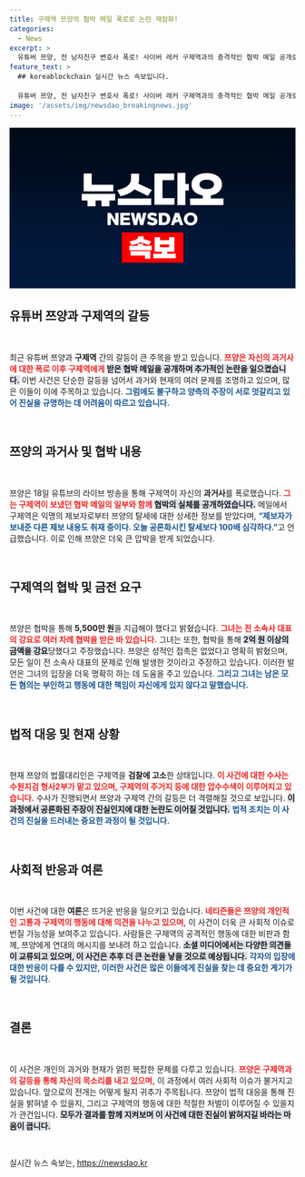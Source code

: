 ```yaml
---
title: 구제역 쯔양의 협박 메일 폭로로 논란 재점화!
categories:
  - News
excerpt: >
  유튜버 쯔양, 전 남자친구 변호사 폭로! 사이버 레커 구제역과의 충격적인 협박 메일 공개로 파장이 커지고 있다. 탈세 논란과 더불어 전 소속사 대표의 숨겨진 진실이 드러날까?
feature_text: >
  ## koreablockchain 실시간 뉴스 속보입니다.

  유튜버 쯔양, 전 남자친구 변호사 폭로! 사이버 레커 구제역과의 충격적인 협박 메일 공개로 파장이 커지고 있다. 탈세 논란과 더불어 전 소속사 대표의 숨겨진 진실이 드러날까?
image: '/assets/img/newsdao_breakingnews.jpg'
---
```


<p><img src="/assets/img/newsdao_breakingnews.jpg" alt="koreablockchain 속보" /></p>

<h2 data-ke-size="size26">유튜버 쯔양과 구제역의 갈등</h2>

<p data-ke-size="size16">&nbsp;</p>

<p>최근 유튜버 쯔양과 <b>구제역</b> 간의 갈등이 큰 주목을 받고 있습니다. <b><span style="color: #ee2323;">쯔양은 자신의 과거사에 대한 폭로 이후 구제역에게 </span></b><b><span style="background-color: #21538527;">받은 협박 메일을 공개하며 추가적인 논란을 일으켰습니다.</span></b> 이번 사건은 단순한 갈등을 넘어서 과거와 현재의 여러 문제를 조명하고 있으며, 많은 이들이 이에 주목하고 있습니다. <b><span style="color: #1a5490;">그럼에도 불구하고 양측의 주장이 서로 엇갈리고 있어 진실을 규명하는 데 어려움이 따르고 있습니다.</span></b></p>

<p data-ke-size="size16">&nbsp;</p>

<h2 data-ke-size="size26">쯔양의 과거사 및 협박 내용</h2>

<p data-ke-size="size16">&nbsp;</p>

<p>쯔양은 18일 유튜브의 라이브 방송을 통해 구제역이 자신의 <b>과거사</b>를 폭로했습니다. <b><span style="color: #ee2323;">그는 구제역이 보냈던 협박 메일의 일부와 함께 </span></b><b><span style="background-color: #21538527;">협박의 실체를 공개하였습니다.</span></b> 메일에서 구제역은 익명의 제보자로부터 쯔양의 탈세에 대한 상세한 정보를 받았다며, <b><span style="color: #1a5490;">“제보자가 보내준 다른 제보 내용도 취재 중이다. 오늘 공론화시킨 탈세보다 100배 심각하다.”</span></b>고 언급했습니다. 이로 인해 쯔양은 더욱 큰 압박을 받게 되었습니다.</p>

<p data-ke-size="size16">&nbsp;</p>

<h2 data-ke-size="size26">구제역의 협박 및 금전 요구</h2>

<p data-ke-size="size16">&nbsp;</p>

<p>쯔양은 협박을 통해 <b>5,500만 원</b>을 지급해야 했다고 밝혔습니다. <b><span style="color: #ee2323;">그녀는 전 소속사 대표의 강요로 여러 차례 협박을 받은 바 있습니다.</span></b> 그녀는 또한, 협박을 통해 <b><span style="background-color: #21538527;">2억 원 이상의 금액을 강요</span></b>당했다고 주장했습니다. 쯔양은 성적인 접촉은 없었다고 명확히 밝혔으며, 모든 일이 전 소속사 대표의 문제로 인해 발생한 것이라고 주장하고 있습니다. 이러한 발언은 그녀의 입장을 더욱 명확히 하는 데 도움을 주고 있습니다. <b><span style="color: #1a5490;">그리고 그녀는 남은 모든 혐의는 부인하고 행동에 대한 책임이 자신에게 있지 않다고 말했습니다.</span></b></p>

<p data-ke-size="size16">&nbsp;</p>

<h2 data-ke-size="size26">법적 대응 및 현재 상황</h2>

<p data-ke-size="size16">&nbsp;</p>

<p>현재 쯔양의 법률대리인은 구제역을 <b>검찰에 고소</b>한 상태입니다. <b><span style="color: #ee2323;">이 사건에 대한 수사는 수원지검 형사2부가 맡고 있으며, 구제역의 주거지 등에 대한 압수수색이 이루어지고 있습니다.</span></b> 수사가 진행되면서 쯔양과 구제역 간의 갈등은 더 격렬해질 것으로 보입니다. <b><span style="background-color: #21538527;">이 과정에서 공론화된 주장이 진실인지에 대한 논란도 이어질 것입니다.</span></b> <b><span style="color: #1a5490;">법적 조치는 이 사건의 진실을 드러내는 중요한 과정이 될 것입니다.</span></b></p>

<p data-ke-size="size16">&nbsp;</p>

<h2 data-ke-size="size26">사회적 반응과 여론</h2>

<p data-ke-size="size16">&nbsp;</p>

<p>이번 사건에 대한 <b>여론</b>은 뜨거운 반응을 일으키고 있습니다. <b><span style="color: #ee2323;">네티즌들은 쯔양의 개인적인 고통과 구제역의 행동에 대해 의견을 나누고 있으며,</span></b> 이 사건이 더욱 큰 사회적 이슈로 번질 가능성을 보여주고 있습니다. 사람들은 구제역의 공격적인 행동에 대한 비판과 함께, 쯔양에게 연대의 메시지를 보내려 하고 있습니다. <b><span style="background-color: #21538527;">소셜 미디어에서는 다양한 의견들이 교류되고 있으며, 이 사건은 추후 더 큰 논란을 낳을 것으로 예상됩니다.</span></b> <b><span style="color: #1a5490;">각자의 입장에 대한 반응이 다를 수 있지만, 이러한 사건은 많은 이들에게 진실을 찾는 데 중요한 계기가 될 것입니다.</span></b></p>

<p data-ke-size="size16">&nbsp;</p>

<h2 data-ke-size="size26">결론</h2>

<p data-ke-size="size16">&nbsp;</p>

<p>이 사건은 개인의 과거와 현재가 얽힌 복잡한 문제를 다루고 있습니다. <b><span style="color: #ee2323;">쯔양은 구제역과의 갈등을 통해 자신의 목소리를 내고 있으며,</span></b> 이 과정에서 여러 사회적 이슈가 불거지고 있습니다. 앞으로의 전개는 어떻게 될지 귀추가 주목됩니다. 쯔양이 법적 대응을 통해 진실을 밝혀낼 수 있을지, 그리고 구제역의 행동에 대한 적절한 처벌이 이루어질 수 있을지가 관건입니다. <b><span style="background-color: #21538527;">모두가 결과를 함께 지켜보며 이 사건에 대한 진실이 밝혀지길 바라는 마음이 큽니다.</span></b></p>

<p data-ke-size="size16">&nbsp;</p>
실시간 뉴스 속보는, <a href="https://newsdao.kr" rel="dofollow">https://newsdao.kr</a>


